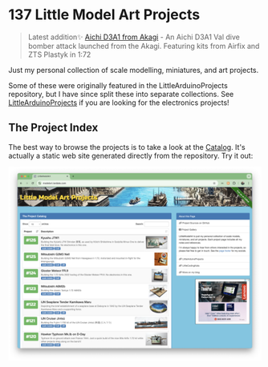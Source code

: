# 137 Little Model Art Projects

> Latest addition:sparkles: [Aichi D3A1 from Akagi](./projects/IJN/AichiD3A/AkagiD3AFlight) - An Aichi D3A1 Val dive bomber attack launched from the Akagi. Featuring kits from Airfix and ZTS Plastyk in 1:72

Just my personal collection of scale modelling, miniatures, and art projects.

Some of these were originally featured in the LittleArduinoProjects repository, but I have since split these into separate collections.
See [LittleArduinoProjects](https://github.com/tardate/LittleArduinoProjects) if you are looking for the electronics projects!

## The Project Index

The best way to browse the projects is to take a look at the
[Catalog](https://modelart.tardate.com/).
It's actually a static web site generated directly from the repository. Try it out:

[![leap-splash](./catalog/assets/images/splash.png?raw=true)](https://modelart.tardate.com/)
